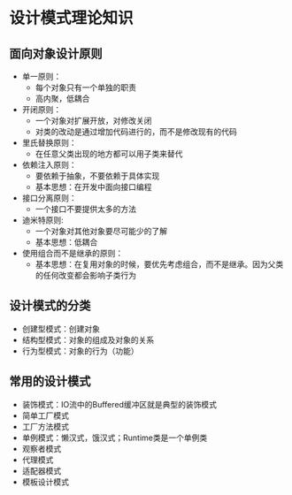 # 设计模式理论知识 #

## 面向对象设计原则 ##

- 单一原则：
	- 每个对象只有一个单独的职责
	- 高内聚，低耦合
- 开闭原则：
	- 一个对象对扩展开放，对修改关闭
	- 对类的改动是通过增加代码进行的，而不是修改现有的代码
- 里氏替换原则：
	- 在任意父类出现的地方都可以用子类来替代
- 依赖注入原则：
	- 要依赖于抽象，不要依赖于具体实现
	- 基本思想：在开发中面向接口编程
- 接口分离原则：
	- 一个接口不要提供太多的方法
- 迪米特原则:
	- 一个对象对其他对象要尽可能少的了解
	- 基本思想：低耦合
- 使用组合而不是继承的原则：
	- 基本思想：在复用对象的时候，要优先考虑组合，而不是继承。因为父类的任何改变都会影响子类行为

## 设计模式的分类 ##

- 创建型模式：创建对象
- 结构型模式：对象的组成及对象的关系
- 行为型模式：对象的行为（功能）

## 常用的设计模式 ##

- 装饰模式：IO流中的Buffered缓冲区就是典型的装饰模式
- 简单工厂模式
- 工厂方法模式
- 单例模式：懒汉式，饿汉式；Runtime类是一个单例类
- 观察者模式
- 代理模式
- 适配器模式
- 模板设计模式
